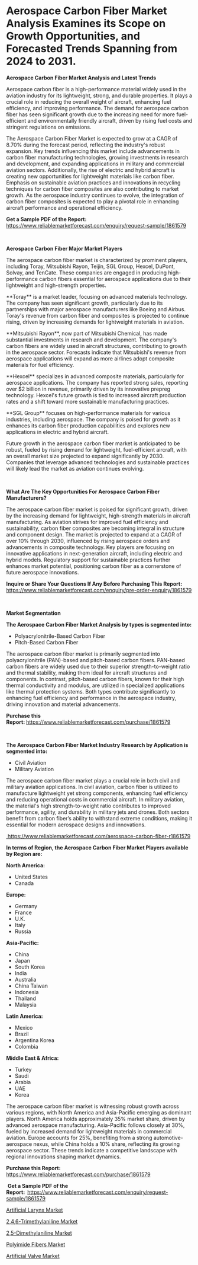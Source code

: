 <p><h1>Aerospace Carbon Fiber Market Analysis Examines its Scope on Growth Opportunities, and Forecasted Trends Spanning from 2024 to 2031.</h1></p><p><strong>Aerospace Carbon Fiber Market Analysis and Latest Trends</strong></p>
<p><p>Aerospace carbon fiber is a high-performance material widely used in the aviation industry for its lightweight, strong, and durable properties. It plays a crucial role in reducing the overall weight of aircraft, enhancing fuel efficiency, and improving performance. The demand for aerospace carbon fiber has seen significant growth due to the increasing need for more fuel-efficient and environmentally friendly aircraft, driven by rising fuel costs and stringent regulations on emissions.</p><p>The Aerospace Carbon Fiber Market is expected to grow at a CAGR of 8.70% during the forecast period, reflecting the industry's robust expansion. Key trends influencing this market include advancements in carbon fiber manufacturing technologies, growing investments in research and development, and expanding applications in military and commercial aviation sectors. Additionally, the rise of electric and hybrid aircraft is creating new opportunities for lightweight materials like carbon fiber. Emphasis on sustainable aviation practices and innovations in recycling techniques for carbon fiber composites are also contributing to market growth. As the aerospace industry continues to evolve, the integration of carbon fiber composites is expected to play a pivotal role in enhancing aircraft performance and operational efficiency.</p></p>
<p><strong>Get a Sample PDF of the Report:&nbsp;</strong> <a href="https://www.reliablemarketforecast.com/enquiry/request-sample/1861579?utm_campaign=1102&utm_medium=2&utm_source=Github&utm_content=ia&utm_term=07112024&utm_id=aerospace-carbon-fiber">https://www.reliablemarketforecast.com/enquiry/request-sample/1861579</a></p>
<p>&nbsp;</p>
<p><strong>Aerospace Carbon Fiber Major Market Players</strong></p>
<p><p>The aerospace carbon fiber market is characterized by prominent players, including Toray, Mitsubishi Rayon, Teijin, SGL Group, Hexcel, DuPont, Solvay, and TenCate. These companies are engaged in producing high-performance carbon fibers essential for aerospace applications due to their lightweight and high-strength properties.</p><p>**Toray** is a market leader, focusing on advanced materials technology. The company has seen significant growth, particularly due to its partnerships with major aerospace manufacturers like Boeing and Airbus. Toray's revenue from carbon fiber and composites is projected to continue rising, driven by increasing demands for lightweight materials in aviation.</p><p>**Mitsubishi Rayon**, now part of Mitsubishi Chemical, has made substantial investments in research and development. The company's carbon fibers are widely used in aircraft structures, contributing to growth in the aerospace sector. Forecasts indicate that Mitsubishi's revenue from aerospace applications will expand as more airlines adopt composite materials for fuel efficiency.</p><p>**Hexcel** specializes in advanced composite materials, particularly for aerospace applications. The company has reported strong sales, reporting over $2 billion in revenue, primarily driven by its innovative prepreg technology. Hexcel's future growth is tied to increased aircraft production rates and a shift toward more sustainable manufacturing practices.</p><p>**SGL Group** focuses on high-performance materials for various industries, including aerospace. The company is poised for growth as it enhances its carbon fiber production capabilities and explores new applications in electric and hybrid aircraft.</p><p>Future growth in the aerospace carbon fiber market is anticipated to be robust, fueled by rising demand for lightweight, fuel-efficient aircraft, with an overall market size projected to expand significantly by 2030. Companies that leverage advanced technologies and sustainable practices will likely lead the market as aviation continues evolving.</p></p>
<p>&nbsp;</p>
<p><strong>What Are The Key Opportunities For Aerospace Carbon Fiber Manufacturers?</strong></p>
<p><p>The aerospace carbon fiber market is poised for significant growth, driven by the increasing demand for lightweight, high-strength materials in aircraft manufacturing. As aviation strives for improved fuel efficiency and sustainability, carbon fiber composites are becoming integral in structure and component design. The market is projected to expand at a CAGR of over 10% through 2030, influenced by rising aerospace orders and advancements in composite technology. Key players are focusing on innovative applications in next-generation aircraft, including electric and hybrid models. Regulatory support for sustainable practices further enhances market potential, positioning carbon fiber as a cornerstone of future aerospace innovations.</p></p>
<p><strong>Inquire or Share Your Questions If Any Before Purchasing This Report:</strong> <a href="https://www.reliablemarketforecast.com/enquiry/pre-order-enquiry/1861579?utm_campaign=1102&utm_medium=2&utm_source=Github&utm_content=ia&utm_term=07112024&utm_id=aerospace-carbon-fiber">https://www.reliablemarketforecast.com/enquiry/pre-order-enquiry/1861579</a></p>
<p>&nbsp;</p>
<p><strong>Market Segmentation</strong></p>
<p><strong>The Aerospace Carbon Fiber Market Analysis by types is segmented into:</strong></p>
<p><ul><li>Polyacrylonitrile-Based Carbon Fiber</li><li>Pitch-Based Carbon Fiber</li></ul></p>
<p><p>The aerospace carbon fiber market is primarily segmented into polyacrylonitrile (PAN)-based and pitch-based carbon fibers. PAN-based carbon fibers are widely used due to their superior strength-to-weight ratio and thermal stability, making them ideal for aircraft structures and components. In contrast, pitch-based carbon fibers, known for their high thermal conductivity and modulus, are utilized in specialized applications like thermal protection systems. Both types contribute significantly to enhancing fuel efficiency and performance in the aerospace industry, driving innovation and material advancements.</p></p>
<p><strong>Purchase this Report:&nbsp;</strong><a href="https://www.reliablemarketforecast.com/purchase/1861579?utm_campaign=1102&utm_medium=2&utm_source=Github&utm_content=ia&utm_term=07112024&utm_id=aerospace-carbon-fiber">https://www.reliablemarketforecast.com/purchase/1861579</a></p>
<p>&nbsp;</p>
<p><strong>The Aerospace Carbon Fiber Market Industry Research by Application is segmented into:</strong></p>
<p><ul><li>Civil Aviation</li><li>Military Aviation</li></ul></p>
<p><p>The aerospace carbon fiber market plays a crucial role in both civil and military aviation applications. In civil aviation, carbon fiber is utilized to manufacture lightweight yet strong components, enhancing fuel efficiency and reducing operational costs in commercial aircraft. In military aviation, the material's high strength-to-weight ratio contributes to improved performance, agility, and durability in military jets and drones. Both sectors benefit from carbon fiber’s ability to withstand extreme conditions, making it essential for modern aerospace designs and innovations.</p></p>
<p><a href="https://www.reliablemarketforecast.com/aerospace-carbon-fiber-r1861579?utm_campaign=1102&utm_medium=2&utm_source=Github&utm_content=ia&utm_term=07112024&utm_id=aerospace-carbon-fiber">&nbsp;https://www.reliablemarketforecast.com/aerospace-carbon-fiber-r1861579</a></p>
<p><strong>In terms of Region, the Aerospace Carbon Fiber Market Players available by Region are:</strong></p>
<p>
    <p> <strong> North America: </strong>
        <ul>
            <li>United States</li>
            <li>Canada</li>
        </ul>
        </p> 
    <p> <strong> Europe: </strong>
        <ul>
            <li>Germany</li>
            <li>France</li>
            <li>U.K.</li>
            <li>Italy</li>
            <li>Russia</li>
        </ul>
        </p> 
    <p> <strong> Asia-Pacific: </strong>
        <ul>
            <li>China</li>
            <li>Japan</li>
            <li>South Korea</li>
            <li>India</li>
            <li>Australia</li>
            <li>China Taiwan</li>
            <li>Indonesia</li>
            <li>Thailand</li>
            <li>Malaysia</li>
        </ul>
        </p> 
    <p> <strong> Latin America: </strong>
        <ul>
            <li>Mexico</li>
            <li>Brazil</li>
            <li>Argentina Korea</li>
            <li>Colombia</li>
        </ul>
        </p> 
    <p> <strong> Middle East & Africa: </strong>
        <ul>
            <li>Turkey</li>
            <li>Saudi</li>
            <li>Arabia</li>
            <li>UAE</li>
            <li>Korea</li>
        </ul>
    </p>
    </p>
<p><p>The aerospace carbon fiber market is witnessing robust growth across various regions, with North America and Asia-Pacific emerging as dominant players. North America holds approximately 35% market share, driven by advanced aerospace manufacturing. Asia-Pacific follows closely at 30%, fueled by increased demand for lightweight materials in commercial aviation. Europe accounts for 25%, benefiting from a strong automotive-aerospace nexus, while China holds a 10% share, reflecting its growing aerospace sector. These trends indicate a competitive landscape with regional innovations shaping market dynamics.</p></p>
<p><strong>Purchase this Report: </strong><a href="https://www.reliablemarketforecast.com/purchase/1861579?utm_campaign=1102&utm_medium=2&utm_source=Github&utm_content=ia&utm_term=07112024&utm_id=aerospace-carbon-fiber">https://www.reliablemarketforecast.com/purchase/1861579</a></p>
<p>&nbsp;<strong>Get a Sample PDF of the Report:&nbsp;&nbsp;</strong><a href="https://www.reliablemarketforecast.com/enquiry/request-sample/1861579?utm_campaign=1102&utm_medium=2&utm_source=Github&utm_content=ia&utm_term=07112024&utm_id=aerospace-carbon-fiber">https://www.reliablemarketforecast.com/enquiry/request-sample/1861579</a></p>
<p><strong></strong></p>
<p><p><a href="https://issuu.com/reportprime-2/docs/artificial-larynx-market-size-2030._3c0684cf1ab1ab?utm_campaign=1102&utm_medium=2&utm_source=Github&utm_content=ia&utm_term=07112024&utm_id=aerospace-carbon-fiber">Artificial Larynx Market</a></p><p><a href="https://www.linkedin.com/pulse/246-trimethylaniline-spectrum-usage-patterns-sector-evolution-ztxce?utm_campaign=1102&utm_medium=2&utm_source=Github&utm_content=ia&utm_term=07112024&utm_id=aerospace-carbon-fiber">2,4,6-Trimethylaniline Market</a></p><p><a href="https://www.linkedin.com/pulse/25-dimethylaniline-market-research-report-exploring-size-wqhre?utm_campaign=1102&utm_medium=2&utm_source=Github&utm_content=ia&utm_term=07112024&utm_id=aerospace-carbon-fiber">2,5-Dimethylaniline Market</a></p><p><a href="https://github.com/angilaguardtd7/Market-Research-Report-List-1/blob/main/polyimide-fibers-market.md?utm_campaign=1102&utm_medium=2&utm_source=Github&utm_content=ia&utm_term=07112024&utm_id=aerospace-carbon-fiber">Polyimide Fibers Market</a></p><p><a href="https://issuu.com/reportprime-2/docs/artificial-valve-market-size-2030.p_0831bddf2a6817?utm_campaign=1102&utm_medium=2&utm_source=Github&utm_content=ia&utm_term=07112024&utm_id=aerospace-carbon-fiber">Artificial Valve Market</a></p></p>